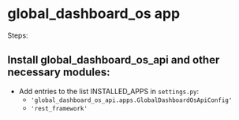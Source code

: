 # global_dashboard_os app


Steps:

Install global_dashboard_os_api and other necessary modules:
----------------------------------------------------------
* Add entries to the list INSTALLED_APPS in `settings.py`:
  * `'global_dashboard_os_api.apps.GlobalDashboardOsApiConfig'`
  * `'rest_framework'`